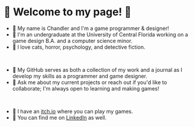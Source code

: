 <h1> 🌌 Welcome to my page! 🌌 </h1>

- 🌻 My name is Chandler and I'm a game programmer & designer!
- 🌠 I'm an undergraduate at the University of Central Florida working on a game design B.A. and a computer science minor.
- 🌻 I love cats, horror, psychology, and detective fiction.

<br/>

- 🌠 My GitHub serves as both a collection of my work and a journal as I develop my skills as a programmer and game designer.
- 🌻 Ask me about my current projects or reach out if you'd like to collaborate; I'm always open to learning and making games!

<br/>

- 🌠 I have an [itch.io](https://ninthewanderer.itch.io) where you can play my games. 
- 🌻 You can find me on [LinkedIn](https://www.linkedin.com/in/chandler-guzman-a9b56b2a4/) as well.
